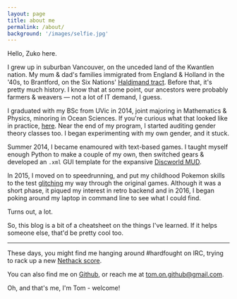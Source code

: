```yaml
---
layout: page
title: about me
permalink: /about/
background: '/images/selfie.jpg'
---
```


Hello, Zuko here.

I grew up in suburban Vancouver, on the unceded land of the Kwantlen nation. 
My mum & dad's families immigrated from England & Holland in the '40s, to Brantford, on the Six Nations' [Haldimand tract](http://grandrivercountry.org/haldimand-tract/). 
Before that, it's pretty much history. 
I know that at some point, our ancestors were probably farmers & weavers — not a lot of IT demand, I guess.

I graduated with my BSc from UVic in 2014, joint majoring in Mathematics & Physics, minoring in Ocean Sciences.
If you're curious what that looked like in practice, [here](/other/thesis.pdf).
Near the end of my program, I started auditing gender theory classes too. I began experimenting with my own gender, and it stuck.

Summer 2014, I became enamoured with text-based games. 
I taught myself enough Python to make a couple of my own, then switched gears & developed an `.xml` GUI template for the expansive [Discworld MUD](http://discworld.starturtle.net/lpc/).

In 2015, I moved on to speedrunning, and put my childhood Pokemon skills to the test [glitching](http://wiki.pokemonspeedruns.com/index.php/Pok%C3%A9mon_Red/Blue/Yellow_DSum_Manipulation) my way through the original games.
Although it was a short phase, it piqued my interest in retro backend and in 2016, I began poking around my laptop in command line to see what I could find.

Turns out, a lot.

So, this blog is a bit of a cheatsheet on the things I've learned. If it helps someone else, that'd be pretty cool too.

___

These days, you might find me hanging around #hardfought on IRC, trying to rack up a new [Nethack score](https://nethackscoreboard.org/players/T/Tommo.all.html).

You can also find me on [Github](https://github.com/ciraben), or reach me at [tom.on.github@gmail.com](mailto:tom.on.github@gmail.com).

Oh, and that's me, I'm Tom - welcome!
